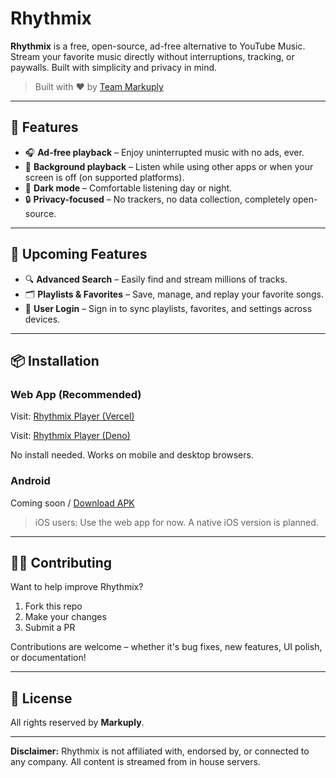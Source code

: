 # Rhythmix

**Rhythmix** is a free, open-source, ad-free alternative to YouTube Music. Stream your favorite music directly without interruptions, tracking, or paywalls. Built with simplicity and privacy in mind.

> Built with ❤️ by [Team Markuply](https://markuply.vercel.app/)

---

## 🌟 Features

- 🎧 **Ad-free playback** – Enjoy uninterrupted music with no ads, ever.
- 🎵 **Background playback** – Listen while using other apps or when your screen is off (on supported platforms).
- 🌙 **Dark mode** – Comfortable listening day or night.
- 🔒 **Privacy-focused** – No trackers, no data collection, completely open-source.

---

## 🚀 Upcoming Features

- 🔍 **Advanced Search** – Easily find and stream millions of tracks.
- 🗂️ **Playlists & Favorites** – Save, manage, and replay your favorite songs.
- 🔐 **User Login** – Sign in to sync playlists, favorites, and settings across devices.

---

## 📦 Installation

### Web App (Recommended)

Visit: [Rhythmix Player (Vercel)](https://rhythmix-teal.vercel.app/)

Visit: [Rhythmix Player (Deno)](https://rhythmix.markuply.deno.net/)

No install needed. Works on mobile and desktop browsers.

### Android

Coming soon / [Download APK](https://rhythmixapk.com)

> iOS users: Use the web app for now. A native iOS version is planned.

---

## 🧑‍💻 Contributing

Want to help improve Rhythmix?

1. Fork this repo
2. Make your changes
3. Submit a PR

Contributions are welcome – whether it's bug fixes, new features, UI polish, or documentation!

---

## 📝 License

All rights reserved by **Markuply**.

---

**Disclaimer:** Rhythmix is not affiliated with, endorsed by, or connected to any company. All content is streamed from in house servers.
